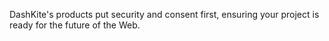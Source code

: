 DashKite's products put security and consent first, ensuring your project is ready for the future of the Web.
